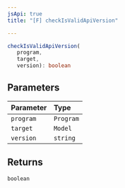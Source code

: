 ```yaml
---
jsApi: true
title: "[F] checkIsValidApiVersion"

---
```

```ts
checkIsValidApiVersion(
   program, 
   target, 
   version): boolean
```

## Parameters

| Parameter | Type |
| :------ | :------ |
| `program` | `Program` |
| `target` | `Model` |
| `version` | `string` |

## Returns

`boolean`
